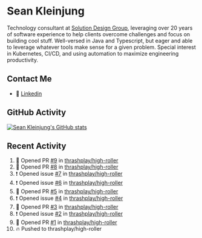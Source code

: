 # Sean Kleinjung

Technology consultant at [Solution Design Group](https://solutiondesign.com/), leveraging over 20 years of software experience to help clients overcome challenges and focus on building cool stuff. Well-versed in Java and Typescript, but eager and able to leverage whatever tools make sense for a given problem. Special interest in Kubernetes, CI/CD, and using automation to maximize engineering productivity.

<!--
**skleinjung/skleinjung** is a ✨ _special_ ✨ repository because its `README.md` (this file) appears on your GitHub profile.

Here are some ideas to get you started:

- 🔭 I’m currently working on ...
- 🌱 I’m currently learning ...
- 👯 I’m looking to collaborate on ...
- 🤔 I’m looking for help with ...
- 💬 Ask me about ...
- 📫 How to reach me: ...
- 😄 Pronouns: ...
- ⚡ Fun fact: ...
-->

## Contact Me

<!-- - 💬 [Personal site](https://phatho-folio.now.sh/) -->
- 🔗 [Linkedin](https://www.linkedin.com/in/sean-kleinjung/)
<!-- - 📧 <a href="mailto:hohuuphat22@gmail.com">Email</a> -->

<!-- - 🤐 <a id="raw-url" href="https://nightly.link/DeKal/dekal-cv-v2/workflows/build/main/huuphatho_cv.zip">Latest Resume (.zip)</a>
- 📄 <a id="raw-url" href="https://raw.githubusercontent.com/DeKal/DeKal/master/cv/phathuuho_cv.pdf">Resume (Manually uploaded)</a> -->

## GitHub Activity

[![Sean Kleinjung's GitHub stats](https://github-readme-stats.vercel.app/api?username=skleinjung&show_icons=true&theme=dark&count_private=true)](https://github.com/skleinjung)

## Recent Activity
<!--START_SECTION:activity-->
1. 💪 Opened PR [#9](https://github.com/thrashplay/high-roller/pull/9) in [thrashplay/high-roller](https://github.com/thrashplay/high-roller)
2. 💪 Opened PR [#8](https://github.com/thrashplay/high-roller/pull/8) in [thrashplay/high-roller](https://github.com/thrashplay/high-roller)
3. ❗️ Opened issue [#7](https://github.com/thrashplay/high-roller/issues/7) in [thrashplay/high-roller](https://github.com/thrashplay/high-roller)
4. ❗️ Opened issue [#6](https://github.com/thrashplay/high-roller/issues/6) in [thrashplay/high-roller](https://github.com/thrashplay/high-roller)
5. 💪 Opened PR [#5](https://github.com/thrashplay/high-roller/pull/5) in [thrashplay/high-roller](https://github.com/thrashplay/high-roller)
6. ❗️ Opened issue [#4](https://github.com/thrashplay/high-roller/issues/4) in [thrashplay/high-roller](https://github.com/thrashplay/high-roller)
7. 💪 Opened PR [#3](https://github.com/thrashplay/high-roller/pull/3) in [thrashplay/high-roller](https://github.com/thrashplay/high-roller)
8. ❗️ Opened issue [#2](https://github.com/thrashplay/high-roller/issues/2) in [thrashplay/high-roller](https://github.com/thrashplay/high-roller)
9. 💪 Opened PR [#1](https://github.com/thrashplay/high-roller/pull/1) in [thrashplay/high-roller](https://github.com/thrashplay/high-roller)
10. 🔥 Pushed to thrashplay/high-roller
<!--END_SECTION:activity-->